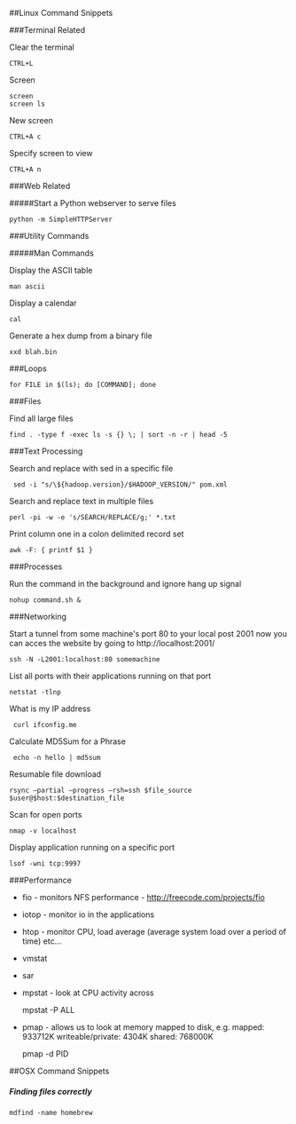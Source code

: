 ##Linux Command Snippets

###Terminal Related

Clear the terminal

    CTRL+L

Screen

    screen
    screen ls
    
New screen

    CTRL+A c

Specify screen to view

    CTRL+A n

###Web Related

#####Start a Python webserver to serve files

    python -m SimpleHTTPServer

###Utility Commands

#####Man Commands

Display the ASCII table

    man ascii
    
Display a calendar

    cal
    
Generate a hex dump from a binary file

    xxd blah.bin

###Loops

    for FILE in $(ls); do [COMMAND]; done

###Files

Find all large files

    find . -type f -exec ls -s {} \; | sort -n -r | head -5

###Text Processing

Search and replace with sed in a specific file

     sed -i "s/\${hadoop.version}/$HADOOP_VERSION/" pom.xml

Search and replace text in multiple files

    perl -pi -w -e 's/SEARCH/REPLACE/g;' *.txt
    
Print column one in a colon delimited record set

    awk -F: { printf $1 }
    
###Processes

Run the command in the background and ignore hang up signal

    nohup command.sh &

###Networking

Start a tunnel from some machine's port 80 to your local post 2001 now you can acces the website by going to http://localhost:2001/

    ssh -N -L2001:localhost:80 somemachine

List all ports with their applications running on that port

    netstat -tlnp

What is my IP address

     curl ifconfig.me

Calculate MD5Sum for a Phrase

     echo -n hello | md5sum
     
Resumable file download

    rsync –partial –progress –rsh=ssh $file_source $user@$host:$destination_file
    
Scan for open ports

    nmap -v localhost
    
Display application running on a specific port

    lsof -wni tcp:9997

###Performance

* fio - monitors NFS performance - http://freecode.com/projects/fio
* iotop - monitor io in the applications
* htop - monitor CPU, load average (average system load over a period of time) etc...
* vmstat
* sar
* mpstat - look at CPU activity across

    mpstat -P ALL
    
* pmap - allows us to look at memory mapped to disk, e.g. mapped: 933712K    writeable/private: 4304K    shared: 768000K

    pmap -d PID

##OSX Command Snippets

##### Finding files correctly

    mdfind -name homebrew
